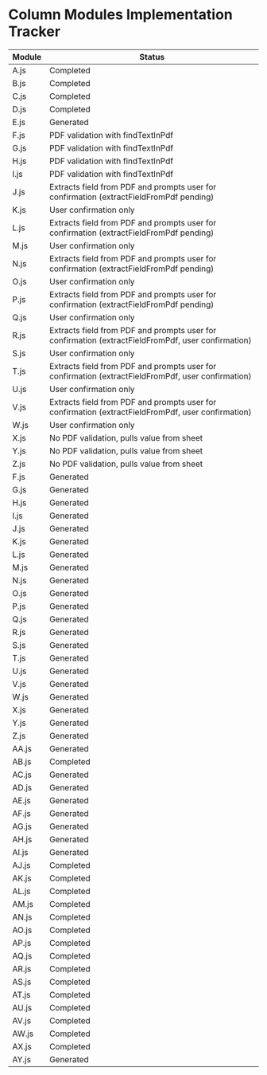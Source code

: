 # Column Modules Implementation Tracker

| Module | Status |
|---|---|
| A.js | Completed |
| B.js | Completed |
| C.js | Completed |
| D.js | Completed |
| E.js | Generated |
| F.js | PDF validation with findTextInPdf |
| G.js | PDF validation with findTextInPdf |
| H.js | PDF validation with findTextInPdf |
| I.js | PDF validation with findTextInPdf |
| J.js | Extracts field from PDF and prompts user for confirmation (extractFieldFromPdf pending) |
| K.js | User confirmation only |
| L.js | Extracts field from PDF and prompts user for confirmation (extractFieldFromPdf pending) |
| M.js | User confirmation only |
| N.js | Extracts field from PDF and prompts user for confirmation (extractFieldFromPdf pending) |
| O.js | User confirmation only |
| P.js | Extracts field from PDF and prompts user for confirmation (extractFieldFromPdf pending) |
| Q.js | User confirmation only |
| R.js | Extracts field from PDF and prompts user for confirmation (extractFieldFromPdf, user confirmation) |
| S.js | User confirmation only |
| T.js | Extracts field from PDF and prompts user for confirmation (extractFieldFromPdf, user confirmation) |
| U.js | User confirmation only |
| V.js | Extracts field from PDF and prompts user for confirmation (extractFieldFromPdf, user confirmation) |
| W.js | User confirmation only |
| X.js | No PDF validation, pulls value from sheet |
| Y.js | No PDF validation, pulls value from sheet |
| Z.js | No PDF validation, pulls value from sheet |
| F.js | Generated |
| G.js | Generated |
| H.js | Generated |
| I.js | Generated |
| J.js | Generated |
| K.js | Generated |
| L.js | Generated |
| M.js | Generated |
| N.js | Generated |
| O.js | Generated |
| P.js | Generated |
| Q.js | Generated |
| R.js | Generated |
| S.js | Generated |
| T.js | Generated |
| U.js | Generated |
| V.js | Generated |
| W.js | Generated |
| X.js | Generated |
| Y.js | Generated |
| Z.js | Generated |
| AA.js | Generated |
| AB.js | Completed |
| AC.js | Generated |
| AD.js | Generated |
| AE.js | Generated |
| AF.js | Generated |
| AG.js | Generated |
| AH.js | Generated |
| AI.js | Generated |
| AJ.js | Completed |
| AK.js | Completed |
| AL.js | Completed |
| AM.js | Completed |
| AN.js | Completed |
| AO.js | Completed |
| AP.js | Completed |
| AQ.js | Completed |
| AR.js | Completed |
| AS.js | Completed |
| AT.js | Completed |
| AU.js | Completed |
| AV.js | Completed |
| AW.js | Completed |
| AX.js | Completed |
| AY.js | Generated |